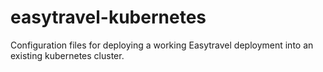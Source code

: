 # easytravel-kubernetes
Configuration files for deploying a working Easytravel deployment into an existing kubernetes cluster.
